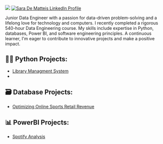 <img src="https://i.imgur.com/0dWiYei.png">

<a href="https://www.linkedin.com/in/sara-de-matteis-7606531a6" target="_blank">
  <img src="https://img.shields.io/badge/-LinkedIn-0072b1?&style=for-the-badge&logo=linkedin&logoColor=white" alt="Sara De Matteis LinkedIn Profile" />
</a>

Junior Data Engineer with a passion for data-driven problem-solving and a lifelong love for technology and computers. I recently completed a rigorous 540-hour Data Engineering course. My skills include expertise in Python, databases, Power BI, and software engineering principles. A continuous learner, I'm eager to contribute to innovative projects and make a positive impact.


<h2>👨‍💻 Python Projects:</h2>

  - [Library Managment System](https://github.com/sdematteis00/Library_System.git)
  - [](https://github.com/sdematteis00/students-score.git)

<h2>🗃️ Database Projects:</h2>

  - [Optimizing Online Sports Retail Revenue](https://github.com/sdematteis00/Sports-Retail-project.git)

<h2>📊 PowerBI Projects:</h2>

  - [Spotify Analysis](https://github.com/sdematteis00/Spotify_report.git)
